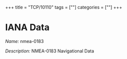 +++
title = "TCP/10110"
tags = [""]
categories = [""]
+++

# IANA Data

_Name:_ nmea-0183

_Description:_ NMEA-0183 Navigational Data

